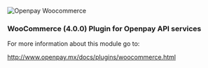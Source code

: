 ![Openpay Woocommerce](http://www.openpay.mx/img/github/woo-commerce.jpg)

### WooCommerce (4.0.0) Plugin for Openpay API services 
For more information about this module go to: 

http://www.openpay.mx/docs/plugins/woocommerce.html
